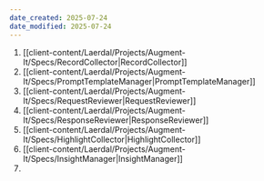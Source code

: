 ```yaml
---
date_created: 2025-07-24
date_modified: 2025-07-24
---
```




1. [[client-content/Laerdal/Projects/Augment-It/Specs/RecordCollector|RecordCollector]]
2. [[client-content/Laerdal/Projects/Augment-It/Specs/PromptTemplateManager|PromptTemplateManager]]
3. [[client-content/Laerdal/Projects/Augment-It/Specs/RequestReviewer|RequestReviewer]]
4. [[client-content/Laerdal/Projects/Augment-It/Specs/ResponseReviewer|ResponseReviewer]]
5. [[client-content/Laerdal/Projects/Augment-It/Specs/HighlightCollector|HighlightCollector]]
6. [[client-content/Laerdal/Projects/Augment-It/Specs/InsightManager|InsightManager]]
7. 